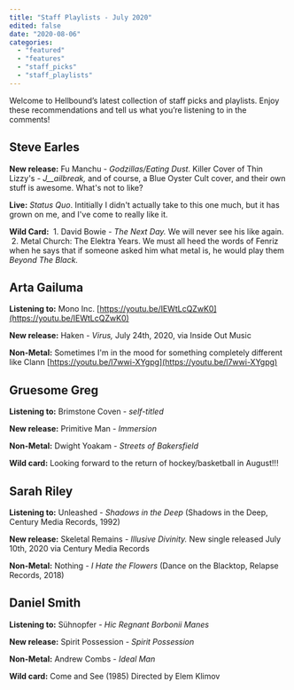 ```yaml
---
title: "Staff Playlists - July 2020"
edited: false
date: "2020-08-06"
categories:
  - "featured"
  - "features"
  - "staff_picks"
  - "staff_playlists"
---
```


Welcome to Hellbound’s latest collection of staff picks and playlists. Enjoy these recommendations and tell us what you’re listening to in the comments!

## Steve Earles

**New release:** Fu Manchu - _Godzillas/Eating Dust._ Killer Cover of Thin Lizzy's - _J__ailbreak,_ and of course, a Blue Oyster Cult cover, and their own
stuff is awesome. What's not to like?

**Live:** _Status Quo_. Intitially I didn't actually take to this one
much, but it has grown on me, and I've come to really like it.

**Wild Card:**  1. David Bowie - _The Next Day._ We will never see his like again.
 2. Metal Church: The Elektra Years. We must all heed the words of
Fenriz when he says that if someone asked him what metal is, he would
play them _Beyond The Black._

## Arta Gailuma

**Listening to:** Mono Inc. [https://youtu.be/IEWtLcQZwK0](https://youtu.be/IEWtLcQZwK0)

**New release:** Haken - _Virus,_ July 24th, 2020, via Inside Out Music

**Non-Metal:** Sometimes I'm in the mood for something completely different like Clann [https://youtu.be/l7wwi-XYgpg](https://youtu.be/l7wwi-XYgpg)

## Gruesome Greg

**Listening to:** Brimstone Coven - _self-titled_

**New release:** Primitive Man - _Immersion_

**Non-Metal:** Dwight Yoakam - _Streets of Bakersfield_

**Wild card:** Looking forward to the return of hockey/basketball in August!!!

## Sarah Riley

**Listening to:** Unleashed - _Shadows in the Deep_ (Shadows in the Deep, Century Media Records, 1992)

**New release:** Skeletal Remains - _Illusive Divinity._ New single released July 10th, 2020 via Century Media Records

**Non-Metal:** Nothing - _I Hate the Flowers_ (Dance on the Blacktop, Relapse Records, 2018)

## Daniel Smith

**Listening to:** Sühnopfer - _Hic Regnant Borbonii Manes_

**New release:** Spirit Possession - _Spirit Possession_ 

**Non-Metal:** Andrew Combs - _Ideal Man_

**Wild card:** Come and See (1985) Directed by Elem Klimov
